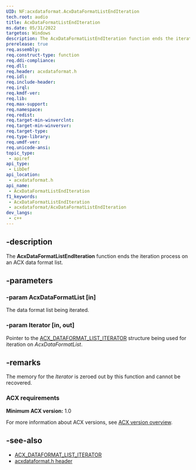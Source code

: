 ```yaml
---
UID: NF:acxdataformat.AcxDataFormatListEndIteration
tech.root: audio
title: AcxDataFormatListEndIteration
ms.date: 05/31/2022
targetos: Windows
description: The AcxDataFormatListEndIteration function ends the iteration process on an ACX data format list.
prerelease: true
req.assembly: 
req.construct-type: function
req.ddi-compliance: 
req.dll: 
req.header: acxdataformat.h
req.idl: 
req.include-header: 
req.irql: 
req.kmdf-ver: 
req.lib: 
req.max-support: 
req.namespace: 
req.redist: 
req.target-min-winverclnt: 
req.target-min-winversvr: 
req.target-type: 
req.type-library: 
req.umdf-ver: 
req.unicode-ansi: 
topic_type:
 - apiref
api_type:
 - LibDef
api_location:
 - acxdataformat.h
api_name:
 - AcxDataFormatListEndIteration
f1_keywords:
 - AcxDataFormatListEndIteration
 - acxdataformat/AcxDataFormatListEndIteration
dev_langs:
 - c++
---
```


## -description

The **AcxDataFormatListEndIteration** function ends the iteration process on an ACX data format list.

## -parameters

### -param AcxDataFormatList [in]

The data format list being iterated.

### -param Iterator [in, out]

Pointer to the [ACX_DATAFORMAT_LIST_ITERATOR](ns-acxdataformat-acx_dataformat_list_iterator.md) structure being used for iteration on *AcxDataFormatList*.

## -remarks

The memory for the *Iterator* is zeroed out by this function and cannot be recovered.

### ACX requirements

**Minimum ACX version:** 1.0

For more information about ACX versions, see [ACX version overview](/windows-hardware/drivers/audio/acx-version-overview).

## -see-also

- [ACX_DATAFORMAT_LIST_ITERATOR](ns-acxdataformat-acx_dataformat_list_iterator.md)
- [acxdataformat.h header](index.md)

